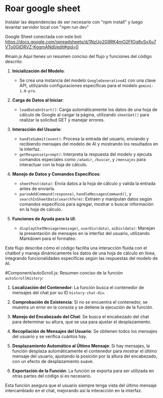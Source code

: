 # Roar google sheet
Instalar las dependencias de ser necesario con "npm install" y luego levantar servidor local con "npm run dev"

Google Sheet conectada con este bot: https://docs.google.com/spreadsheets/d/1NzUo2G9RK4mO2FfOg8vSvXu7VTo0GtDRVZ-KggmANdI/edit#gid=0

#main.js
Aquí tienes un resumen conciso del flujo y funciones del código descrito:

1. **Inicialización del Modelo**:
   - Se crea una instancia del modelo `GoogleGenerativeAI` con una clave API, utilizando configuraciones específicas para el modelo `gemini-1.0-pro`.

2. **Carga de Datos al Iniciar**:
   - `loadDataOnStart()`: Carga automáticamente los datos de una hoja de cálculo de Google al cargar la página, utilizando `sheetGet()` para realizar la solicitud GET y manejar errores.

3. **Interacción del Usuario**:
   - `handleSubmit(event)`: Procesa la entrada del usuario, enviando y recibiendo mensajes del modelo de AI y mostrando los resultados en la interfaz.
   - `getResponse(prompt)`: Interpreta la respuesta del modelo y ejecuta comandos especiales como `/añadir`, `/buscar`, y `/mensajes` para interactuar con la hoja de cálculo.

4. **Manejo de Datos y Comandos Específicos**:
   - `sheetPost(data)`: Envía datos a la hoja de cálculo y valida la entrada antes de enviarla.
   - `parseAddCommand(response)`, `handleMessagesCommand()`, y `searchInSheetData(searchTerm)`: Extraen y manipulan datos según comandos específicos para agregar, mostrar o buscar información en la hoja de cálculo.

5. **Funciones de Ayuda para la UI**:
   - `displayChatMessage(message)`, `userDiv(data)`, `aiDiv(data)`: Manejan la presentación de mensajes en la interfaz del usuario, utilizando Markdown para el formateo.

Este flujo describe cómo el código facilita una interacción fluida con el chatbot y maneja dinámicamente los datos de una hoja de cálculo en línea, integrando funcionalidades específicas según las respuestas del modelo de AI.


#Component/autoScroll.js:
Resumen conciso de la función `autoScrollHistory`:

1. **Localización del Contenedor**: La función busca el contenedor de mensajes del chat por su ID `history-chat-div`.

2. **Comprobación de Existencia**: Si no se encuentra el contenedor, se muestra un error en la consola y se detiene la ejecución de la función.

3. **Manejo del Encabezado del Chat**: Se busca el encabezado del chat para determinar su altura, que se usa para ajustar el desplazamiento.

4. **Recopilación de Mensajes del Usuario**: Se obtienen todos los mensajes del usuario y se verifica cuántos hay.

5. **Desplazamiento Automático al Último Mensaje**: Si hay mensajes, la función desplaza automáticamente el contenedor para mostrar el último mensaje del usuario, ajustando la posición por la altura del encabezado, con un efecto de desplazamiento suave.

6. **Exportación de la Función**: La función se exporta para ser utilizada en otras partes del código si es necesario.

Esta función asegura que el usuario siempre tenga vista del último mensaje intercambiado en el chat, mejorando así la interacción en la interfaz.
